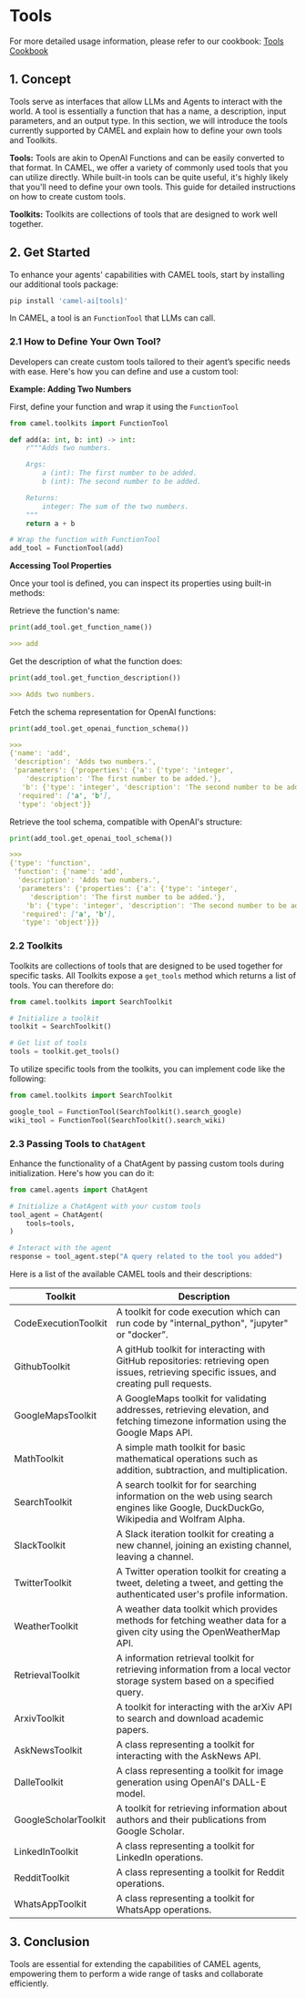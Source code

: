 # Tools

For more detailed usage information, please refer to our cookbook: [Tools Cookbook](../cookbooks/agents_with_tools.ipynb)

## 1. Concept
Tools serve as interfaces that allow LLMs and Agents to interact with the world. A tool is essentially a function that has a name, a description, input parameters, and an output type. In this section, we will introduce the tools currently supported by CAMEL and explain how to define your own tools and Toolkits.

**Tools:** Tools are akin to OpenAI Functions and can be easily converted to that format. In CAMEL, we offer a variety of commonly used tools that you can utilize directly. While built-in tools can be quite useful, it's highly likely that you'll need to define your own tools. This guide for detailed instructions on how to create custom tools.

**Toolkits:** Toolkits are collections of tools that are designed to work well together. 

## 2. Get Started

To enhance your agents' capabilities with CAMEL tools, start by installing our additional tools package:
```sh
pip install 'camel-ai[tools]'
```

In CAMEL, a tool is an `FunctionTool` that LLMs can call.


### 2.1 How to Define Your Own Tool?

Developers can create custom tools tailored to their agent’s specific needs with ease. Here's how you can define and use a custom tool:

**Example: Adding Two Numbers**

First, define your function and wrap it using the `FunctionTool`

```python
from camel.toolkits import FunctionTool

def add(a: int, b: int) -> int:
    r"""Adds two numbers.

    Args:
        a (int): The first number to be added.
        b (int): The second number to be added.

    Returns:
        integer: The sum of the two numbers.
    """
    return a + b

# Wrap the function with FunctionTool
add_tool = FunctionTool(add)
```

**Accessing Tool Properties**

Once your tool is defined, you can inspect its properties using built-in methods:

Retrieve the function's name:

```python
print(add_tool.get_function_name())
```

```markdown
>>> add
```

Get the description of what the function does:

```python
print(add_tool.get_function_description())
```

```markdown
>>> Adds two numbers.
```

Fetch the schema representation for OpenAI functions:

```python
print(add_tool.get_openai_function_schema())
```

```markdown
>>> 
{'name': 'add',
 'description': 'Adds two numbers.',
 'parameters': {'properties': {'a': {'type': 'integer',
    'description': 'The first number to be added.'},
   'b': {'type': 'integer', 'description': 'The second number to be added.'}},
  'required': ['a', 'b'],
  'type': 'object'}}
```

Retrieve the tool schema, compatible with OpenAI's structure:

```python
print(add_tool.get_openai_tool_schema())
```

```markdown
>>> 
{'type': 'function',
 'function': {'name': 'add',
  'description': 'Adds two numbers.',
  'parameters': {'properties': {'a': {'type': 'integer',
     'description': 'The first number to be added.'},
    'b': {'type': 'integer', 'description': 'The second number to be added.'}},
   'required': ['a', 'b'],
   'type': 'object'}}}
```

### 2.2 Toolkits

Toolkits are collections of tools that are designed to be used together for specific tasks. All Toolkits expose a `get_tools` method which returns a list of tools. You can therefore do:

```python
from camel.toolkits import SearchToolkit

# Initialize a toolkit
toolkit = SearchToolkit()

# Get list of tools
tools = toolkit.get_tools()
```

To utilize specific tools from the toolkits, you can implement code like the following:

```python
from camel.toolkits import SearchToolkit

google_tool = FunctionTool(SearchToolkit().search_google)
wiki_tool = FunctionTool(SearchToolkit().search_wiki)
```

### 2.3 Passing Tools to `ChatAgent`
Enhance the functionality of a ChatAgent by passing custom tools during initialization. Here's how you can do it:

```python
from camel.agents import ChatAgent

# Initialize a ChatAgent with your custom tools
tool_agent = ChatAgent(
    tools=tools,
)

# Interact with the agent
response = tool_agent.step("A query related to the tool you added")
```

Here is a list of the available CAMEL tools and their descriptions:

| Toolkit | Description |
| ----- | ----- |
| CodeExecutionToolkit | A toolkit for code execution which can run code by "internal_python", "jupyter" or "docker”. | 
| GithubToolkit | A gitHub toolkit for interacting with GitHub repositories: retrieving open issues, retrieving specific issues, and creating pull requests. | 
| GoogleMapsToolkit  | A GoogleMaps toolkit for validating addresses, retrieving elevation, and fetching timezone information using the Google Maps API. | 
| MathToolkit | A simple math toolkit for basic mathematical operations such as addition, subtraction, and multiplication. |
| SearchToolkit | A search toolkit for for searching information on the web using search engines like Google, DuckDuckGo, Wikipedia and Wolfram Alpha. | 
| SlackToolkit | A Slack iteration toolkit for creating a new channel, joining an existing channel, leaving a channel. | 
| TwitterToolkit | A Twitter operation toolkit for creating a tweet, deleting a tweet, and getting the authenticated user's profile information. | 
| WeatherToolkit | A weather data toolkit which provides methods for fetching weather data for a given city using the OpenWeatherMap API. | 
| RetrievalToolkit | A information retrieval toolkit for retrieving information from a local vector storage system based on a specified query. | 
| ArxivToolkit | A toolkit for interacting with the arXiv API to search and download academic papers. | 
| AskNewsToolkit | A class representing a toolkit for interacting with the AskNews API. | 
| DalleToolkit | A class representing a toolkit for image generation using OpenAI's DALL-E model. | 
| GoogleScholarToolkit | A toolkit for retrieving information about authors and their publications from Google Scholar. | 
| LinkedInToolkit | A class representing a toolkit for LinkedIn operations. | 
| RedditToolkit | A class representing a toolkit for Reddit operations. | 
| WhatsAppToolkit | A class representing a toolkit for WhatsApp operations. | 


## 3. Conclusion

Tools are essential for extending the capabilities of CAMEL agents, empowering them to perform a wide range of tasks and collaborate efficiently.
